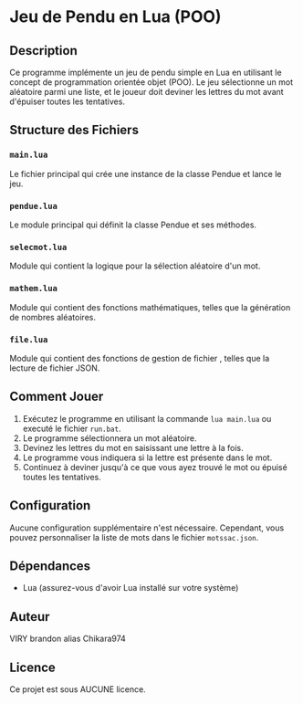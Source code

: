 # Jeu de Pendu en Lua (POO)

## Description
Ce programme implémente un jeu de pendu simple en Lua en utilisant le concept de programmation orientée objet (POO). Le jeu sélectionne un mot aléatoire parmi une liste, et le joueur doit deviner les lettres du mot avant d'épuiser toutes les tentatives.

## Structure des Fichiers

### `main.lua`
Le fichier principal qui crée une instance de la classe Pendue et lance le jeu.

### `pendue.lua`
Le module principal qui définit la classe Pendue et ses méthodes.

### `selecmot.lua`
Module qui contient la logique pour la sélection aléatoire d'un mot.

### `mathem.lua`
Module qui contient des fonctions mathématiques, telles que la génération de nombres aléatoires.

### `file.lua`
Module qui contient des fonctions de gestion de fichier , telles que la lecture de fichier JSON.


## Comment Jouer

1. Exécutez le programme en utilisant la commande `lua main.lua` ou  executé le fichier `run.bat`.
2. Le programme sélectionnera un mot aléatoire.
3. Devinez les lettres du mot en saisissant une lettre à la fois.
4. Le programme vous indiquera si la lettre est présente dans le mot.
5. Continuez à deviner jusqu'à ce que vous ayez trouvé le mot ou épuisé toutes les tentatives.

## Configuration
Aucune configuration supplémentaire n'est nécessaire. Cependant, vous pouvez personnaliser la liste de mots dans le fichier `motssac.json`.

## Dépendances
- Lua (assurez-vous d'avoir Lua installé sur votre système)

## Auteur
VIRY brandon alias Chikara974

## Licence
Ce projet est sous AUCUNE licence.

